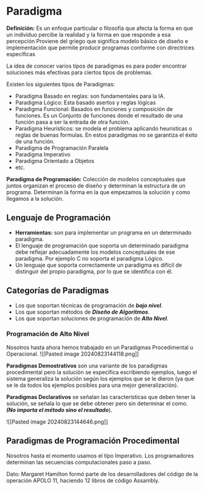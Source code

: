 # Paradigma
**Definición:** Es un enfoque particular o filosofía que afecta la forma en que un individuo percibe la realidad y la forma en que responde a esa percepción
	Proviene del griego que significa modelo básico de diseño e implementación que permite producir programas conforme con directrices específicas

La idea de conocer varios tipos de paradigmas es para poder encontrar soluciones más efectivas para ciertos tipos de problemas.

Existen los siguientes tipos de Paradigmas:
- Paradigma Basado en reglas: son fundamentales para la IA.
- Paradigma Lógico: Esta basado asertos y reglas lógicas
- Paradigma Funcional: Basados en funciones y composición de funciones. Es un Conjunto de funciones donde el resultado de una función pasa a ser la entrada de otra función.
- Paradigma Heurísticos: se modela el problema aplicando heurísticas o reglas de buenas formulas. En estos paradigmas no se garantiza el éxito de una función.
- Paradigma de Programación Paralela
- Paradigma Imperativo
- Paradigma Orientado a Objetos
- etc.

**Paradigma de Programación:** Colección de modelos conceptuales que juntos organizan el proceso de diseño y determinan la estructura de un programa. Determinan la forma en la que empezamos la solución y como llegamos a la solución.

## Lenguaje de Programación
- **Herramientas:** son para implementar un programa en un determinado paradigma.
- El lenguaje de programación que soporta un determinado paradigma debe reflejar adecuadamente los modelos conceptuales de ese paradigma. Por ejemplo C no soporta el paradigma Lógico.
- Un lenguaje que soporta correctamente un paradigma es difícil de distinguir del propio paradigma, por lo que se identifica con él.


## Categorías de Paradigmas
- Los que soportan técnicas de programación de ***bajo nivel***.
- Los que soportan métodos de ***Diseño de Algoritmos***.
- Los que soportan soluciones de programación de ***Alto Nivel***.

### Programación de Alto Nivel

Nosotros hasta ahora hemos trabajado en un Paradigmas Procedimental u Operacional.
![[Pasted image 20240823144118.png]]

**Paradigmas Demostrativos** son una variante de los paradigmas procedimental pero la solución se especifica escribiendo ejemplos, luego el sistema generaliza la solución según los ejemplos que se le dieron (ya que se le da todos los ejemplos posibles para una mejor generalización).

**Paradigmas Declarativos** se señalan las características que deben tener la solución, se señala lo que se debe obtener pero sin determinar el como. ***(No importa el método sino el resultado***).

![[Pasted image 20240823144646.png]]


## Paradigmas de Programación Procedimental

Nosotros hasta el momento usamos el tipo Imperativo.
Los programadores determinan las secuencias computacionales paso a paso.

Dato: Margaret Hamilton formó parte de los desarrolladores del código de la operación APOLO 11, haciendo 12 libros de código Assambly.

